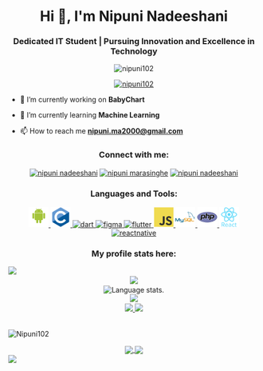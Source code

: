 <h1 align="center">Hi 👋, I'm Nipuni Nadeeshani</h1>
<h3 align="center">Dedicated IT Student | Pursuing Innovation and Excellence in Technology</h3>

<p align="center"> <img src="https://komarev.com/ghpvc/?username=nipuni102&label=Profile%20views&color=0e75b6&style=flat" alt="nipuni102" /> </p>

<p align="center"> <a href="https://github.com/ryo-ma/github-profile-trophy"><img src="https://github-profile-trophy.vercel.app/?username=nipuni102" alt="nipuni102" /></a> </p>

- 🔭 I’m currently working on **BabyChart**

- 🌱 I’m currently learning **Machine Learning**

- 📫 How to reach me **nipuni.ma2000@gmail.com**

<h3 align="center">Connect with me:</h3>
<p align="center">
<a href="https://linkedin.com/in/nipuni nadeeshani" target="blank"><img align="center" src="https://raw.githubusercontent.com/rahuldkjain/github-profile-readme-generator/master/src/images/icons/Social/linked-in-alt.svg" alt="nipuni nadeeshani" height="30" width="40" /></a>
<a href="https://fb.com/nipuni marasinghe" target="blank"><img align="center" src="https://raw.githubusercontent.com/rahuldkjain/github-profile-readme-generator/master/src/images/icons/Social/facebook.svg" alt="nipuni marasinghe" height="30" width="40" /></a>
<a href="https://instagram.com/nipuni nadeeshani" target="blank"><img align="center" src="https://raw.githubusercontent.com/rahuldkjain/github-profile-readme-generator/master/src/images/icons/Social/instagram.svg" alt="nipuni nadeeshani" height="30" width="40" /></a>
</p>

<h3 align="center">Languages and Tools:</h3>
<p align="center"> <a href="https://developer.android.com" target="_blank" rel="noreferrer"> <img src="https://raw.githubusercontent.com/devicons/devicon/master/icons/android/android-original-wordmark.svg" alt="android" width="40" height="40"/> </a> <a href="https://www.cprogramming.com/" target="_blank" rel="noreferrer"> <img src="https://raw.githubusercontent.com/devicons/devicon/master/icons/c/c-original.svg" alt="c" width="40" height="40"/> </a> <a href="https://dart.dev" target="_blank" rel="noreferrer"> <img src="https://www.vectorlogo.zone/logos/dartlang/dartlang-icon.svg" alt="dart" width="40" height="40"/> </a> <a href="https://www.figma.com/" target="_blank" rel="noreferrer"> <img src="https://www.vectorlogo.zone/logos/figma/figma-icon.svg" alt="figma" width="40" height="40"/> </a> <a href="https://flutter.dev" target="_blank" rel="noreferrer"> <img src="https://www.vectorlogo.zone/logos/flutterio/flutterio-icon.svg" alt="flutter" width="40" height="40"/> </a> <a href="https://developer.mozilla.org/en-US/docs/Web/JavaScript" target="_blank" rel="noreferrer"> <img src="https://raw.githubusercontent.com/devicons/devicon/master/icons/javascript/javascript-original.svg" alt="javascript" width="40" height="40"/> </a> <a href="https://www.mysql.com/" target="_blank" rel="noreferrer"> <img src="https://raw.githubusercontent.com/devicons/devicon/master/icons/mysql/mysql-original-wordmark.svg" alt="mysql" width="40" height="40"/> </a> <a href="https://www.php.net" target="_blank" rel="noreferrer"> <img src="https://raw.githubusercontent.com/devicons/devicon/master/icons/php/php-original.svg" alt="php" width="40" height="40"/> </a> <a href="https://reactjs.org/" target="_blank" rel="noreferrer"> <img src="https://raw.githubusercontent.com/devicons/devicon/master/icons/react/react-original-wordmark.svg" alt="react" width="40" height="40"/> </a> <a href="https://reactnative.dev/" target="_blank" rel="noreferrer"> <img src="https://reactnative.dev/img/header_logo.svg" alt="reactnative" width="40" height="40"/> </a> </p>

<h3 align="center">My profile stats here:</h3>
<img src="https://user-images.githubusercontent.com/73097560/115834477-dbab4500-a447-11eb-908a-139a6edaec5c.gif">

<div align="center">
  <a href="https://github.com/Nipuni102">
    <img src="http://github-profile-summary-cards.vercel.app/api/cards/profile-details?username=Nipuni102&theme=slateorange" />
  </a>

  </div>

<div align="center">
  <img src="https://github-readme-stats.vercel.app/api/top-langs/?username=Nipuni102&langs_count=8&theme=great-gatsby" alt="Language stats.">
</div>

<div align="center">
  <a href="https://github.com/Nipuni102">
    <img src="https://github-readme-streak-stats.herokuapp.com?user=Nipuni102&theme=rising-sun&hide_border=true&exclude_days=Sun" />
  </a>
  
</div>

<div align="center">
  <a href="https://github.com/Nipuni102">
    <img src="http://github-profile-summary-cards.vercel.app/api/cards/stats?username=Nipuni102&theme=slateorange" />
    <img src="http://github-profile-summary-cards.vercel.app/api/cards/most-commit-language?username=Nipuni102&theme=slateorange" />
  </a>
</div><br>

<p><img align="center" height="180em" src="https://github-readme-stats.vercel.app/api?username=Nipuni102&show_icons=true&locale=en&theme=slateorange" alt="Nipuni102" /></p>

<div align="center">
<a href="https://github.com/Nipuni102">

<img align="center" src="http://github-profile-summary-cards.vercel.app/api/cards/repos-per-language?username=Nipuni102&theme=slateorange&hide_border=true&layout=compact&langs_count=10" height="180em" />

<img align="center" src="http://github-profile-summary-cards.vercel.app/api/cards/productive-time?username=Nipuni102&theme=slateorange" height="180em" />
</div>

<img align="center" src="https://user-images.githubusercontent.com/73097560/115834477-dbab4500-a447-11eb-908a-139a6edaec5c.gif">
